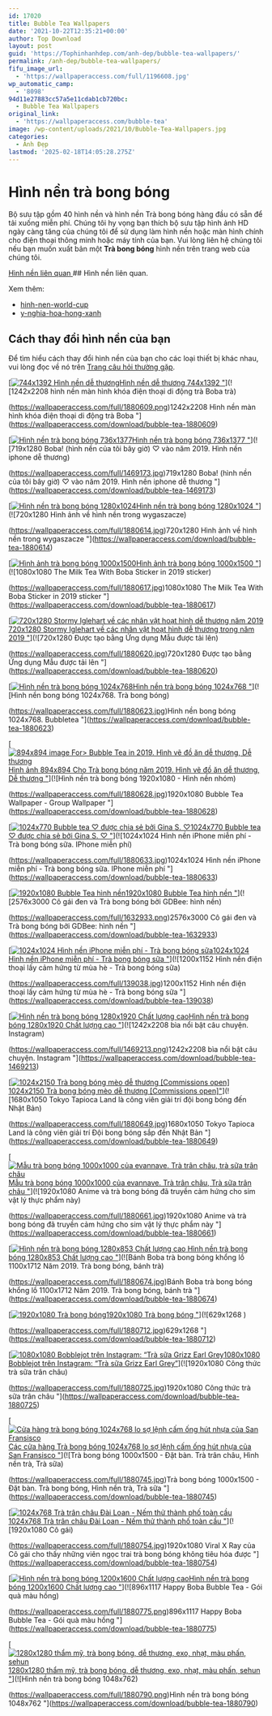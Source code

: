 ```yaml
---
id: 17020
title: Bubble Tea Wallpapers
date: '2021-10-22T12:35:21+00:00'
author: Top Download
layout: post
guid: 'https://Tophinhanhdep.com/anh-dep/bubble-tea-wallpapers/'
permalink: /anh-dep/bubble-tea-wallpapers/
fifu_image_url:
  - 'https://wallpaperaccess.com/full/1196608.jpg'
wp_automatic_camp:
  - '8098'
94d11e27883cc57a5e11cdab1cb720bc:
  - Bubble Tea Wallpapers
original_link:
  - 'https://wallpaperaccess.com/bubble-tea'
image: /wp-content/uploads/2021/10/Bubble-Tea-Wallpapers.jpg
categories:
  - Ảnh Đẹp
lastmod: '2025-02-18T14:05:28.275Z'
---
```

# Hình nền trà bong bóng

Bộ sưu tập gồm 40 hình nền và hình nền Trà bong bóng hàng đầu có sẵn để tải xuống miễn phí. Chúng tôi hy vọng bạn thích bộ sưu tập hình ảnh HD ngày càng tăng của chúng tôi để sử dụng làm hình nền hoặc màn hình chính cho điện thoại thông minh hoặc máy tính của bạn. Vui lòng liên hệ chúng tôi nếu bạn muốn xuất bản một **Trà bong bóng** hình nền trên trang web của chúng tôi.

[Hình nền liên quan ](#related) ## Hình nền liên quan.

   
 Xem thêm:

   
- [hinh-nen-world-cup](https://tophinhanhdep.com/hinh-nen-dep/hinh-nen-world-cup/)
- [y-nghia-hoa-hong-xanh](https://tophinhanhdep.com/hoa-hong/y-nghia-hoa-hong-xanh/)

## Cách thay đổi hình nền của bạn

Để tìm hiểu cách thay đổi hình nền của bạn cho các loại thiết bị khác nhau, vui lòng đọc về nó trên [Trang câu hỏi thường gặp](https://tophinhanhdep.com/faq/).

  
[[![744x1392 Hình nền dễ thương](https://wallpaperaccess.com/full/1196608.jpg)Hình nền dễ thương 744x1392 "](https://wallpaperaccess.com/download/bubble-tea-1196608)](![1242x2208 hình nền màn hình khóa điện thoại di động trà Boba trà)

(https://wallpaperaccess.com/full/1880609.png)1242x2208 Hình nền màn hình khóa điện thoại di động trà Boba "](https://wallpaperaccess.com/download/bubble-tea-1880609)

[[![Hình nền trà bong bóng 736x1377](https://wallpaperaccess.com/full/1469175.jpg)Hình nền trà bong bóng 736x1377 "](https://wallpaperaccess.com/download/bubble-tea-1469175)](![719x1280 Boba!  (hình nền của tôi bây giờ) ♡ vào năm 2019. Hình nền iphone dễ thương)

(https://wallpaperaccess.com/full/1469173.jpg)719x1280 Boba! (hình nền của tôi bây giờ) ♡ vào năm 2019. Hình nền iphone dễ thương "](https://wallpaperaccess.com/download/bubble-tea-1469173)

[[![Hình nền trà bong bóng 1280x1024](https://wallpaperaccess.com/full/1880613.jpg)Hình nền trà bong bóng 1280x1024 "](https://wallpaperaccess.com/download/bubble-tea-1880613)](![720x1280 Hình ảnh về hình nền trong wygaszacze)

(https://wallpaperaccess.com/full/1880614.jpg)720x1280 Hình ảnh về hình nền trong wygaszacze "](https://wallpaperaccess.com/download/bubble-tea-1880614)

[[![Hình ảnh trà bong bóng 1000x1500](https://wallpaperaccess.com/full/1880615.jpg)Hình ảnh trà bong bóng 1000x1500 "](https://wallpaperaccess.com/download/bubble-tea-1880615)](![1080x1080 The Milk Tea With Boba Sticker in 2019 sticker)

(https://wallpaperaccess.com/full/1880617.jpg)1080x1080 The Milk Tea With Boba Sticker in 2019 sticker "](https://wallpaperaccess.com/download/bubble-tea-1880617)

[[![720x1280 Stormy Iglehart về các nhân vật hoạt hình dễ thương năm 2019](https://wallpaperaccess.com/full/1880619.jpg)720x1280 Stormy Iglehart về các nhân vật hoạt hình dễ thương trong năm 2019 "](https://wallpaperaccess.com/download/bubble-tea-1880619)](![720x1280 Được tạo bằng Ứng dụng Mẫu được tải lên)

(https://wallpaperaccess.com/full/1880620.jpg)720x1280 Được tạo bằng Ứng dụng Mẫu được tải lên "](https://wallpaperaccess.com/download/bubble-tea-1880620)

[[![Hình nền trà bong bóng 1024x768](https://wallpaperaccess.com/full/1880621.jpg)Hình nền trà bong bóng 1024x768 "](https://wallpaperaccess.com/download/bubble-tea-1880621)](![Hình nền bong bóng 1024x768.  Trà bong bóng)

(https://wallpaperaccess.com/full/1880623.jpg)Hình nền bong bóng 1024x768. Bubbletea "](https://wallpaperaccess.com/download/bubble-tea-1880623)

[[![894x894 image For> Bubble Tea in 2019. Hình vẽ đồ ăn dễ thương, Dễ thương]()Hình ảnh 894x894 Cho Trà bong bóng năm 2019. Hình vẽ đồ ăn dễ thương, Dễ thương "](https://wallpaperaccess.com/download/bubble-tea-1880624)](![Hình nền trà bong bóng 1920x1080 - Hình nền nhóm)

(https://wallpaperaccess.com/full/1880628.jpg)1920x1080 Bubble Tea Wallpaper - Group Wallpaper "](https://wallpaperaccess.com/download/bubble-tea-1880628)

[[![1024x770 Bubble tea ♡ được chia sẻ bởi Gina S. ♡](https://wallpaperaccess.com/full/1880629.jpg)1024x770 Bubble tea ♡ được chia sẻ bởi Gina S. ♡ "](https://wallpaperaccess.com/download/bubble-tea-1880629)](![1024x1024 Hình nền iPhone miễn phí - Trà bong bóng sữa.  IPhone miễn phí)

(https://wallpaperaccess.com/full/1880633.jpg)1024x1024 Hình nền iPhone miễn phí - Trà bong bóng sữa. IPhone miễn phí "](https://wallpaperaccess.com/download/bubble-tea-1880633)

[[![1920x1080 Bubble Tea hình nền](https://wallpaperaccess.com/full/1880634.jpg)1920x1080 Bubble Tea hình nền "](https://wallpaperaccess.com/download/bubble-tea-1880634)](![2576x3000 Cô gái đen và Trà bong bóng bởi GDBee: hình nền)

(https://wallpaperaccess.com/full/1632933.png)2576x3000 Cô gái đen và Trà bong bóng bởi GDBee: hình nền "](https://wallpaperaccess.com/download/bubble-tea-1632933)

[[![1024x1024 Hình nền iPhone miễn phí - Trà bong bóng sữa](https://wallpaperaccess.com/full/698053.jpg)1024x1024 Hình nền iPhone miễn phí - Trà bong bóng sữa "](https://wallpaperaccess.com/download/bubble-tea-698053)](![1200x1152 Hình nền điện thoại lấy cảm hứng từ mùa hè - Trà bong bóng sữa)

(https://wallpaperaccess.com/full/139038.jpg)1200x1152 Hình nền điện thoại lấy cảm hứng từ mùa hè - Trà bong bóng sữa "](https://wallpaperaccess.com/download/bubble-tea-139038)

[[![Hình nền trà bong bóng 1280x1920 Chất lượng cao](https://wallpaperaccess.com/full/1880643.jpg)Hình nền trà bong bóng 1280x1920 Chất lượng cao "](https://wallpaperaccess.com/download/bubble-tea-1880643)](![1242x2208 bìa nổi bật câu chuyện.  Instagram)

(https://wallpaperaccess.com/full/1469213.png)1242x2208 bìa nổi bật câu chuyện. Instagram "](https://wallpaperaccess.com/download/bubble-tea-1469213)

[[![1024x2150 Trà bong bóng mèo dễ thương [Commissions open]](https://wallpaperaccess.com/full/57202.png)1024x2150 Trà bong bóng mèo dễ thương \[Commissions open\]"](https://wallpaperaccess.com/download/bubble-tea-57202)](![1680x1050 Tokyo Tapioca Land là công viên giải trí đội bong bóng đến Nhật Bản)

(https://wallpaperaccess.com/full/1880649.jpg)1680x1050 Tokyo Tapioca Land là công viên giải trí Đội bong bóng sắp đến Nhật Bản "](https://wallpaperaccess.com/download/bubble-tea-1880649)

[[![Mẫu trà bong bóng 1000x1000 của evannave.  Trà trân châu, trà sữa trân châu](https://wallpaperaccess.com/full/1880659.jpg)Mẫu trà bong bóng 1000x1000 của evannave. Trà trân châu, Trà sữa trân châu "](https://wallpaperaccess.com/download/bubble-tea-1880659)](![1920x1080 Anime và trà bong bóng đã truyền cảm hứng cho sim vật lý thực phẩm này)

(https://wallpaperaccess.com/full/1880661.jpg)1920x1080 Anime và trà bong bóng đã truyền cảm hứng cho sim vật lý thực phẩm này "](https://wallpaperaccess.com/download/bubble-tea-1880661)

[[![Hình nền trà bong bóng 1280x853 Chất lượng cao](https://wallpaperaccess.com/full/1880665.jpg) Hình nền trà bong bóng 1280x853 Chất lượng cao "](https://wallpaperaccess.com/download/bubble-tea-1880665)](![Bánh Boba trà bong bóng khổng lồ 1100x1712 Năm 2019. Trà bong bóng, bánh trà)

(https://wallpaperaccess.com/full/1880674.jpg)Bánh Boba trà bong bóng khổng lồ 1100x1712 Năm 2019. Trà bong bóng, bánh trà "](https://wallpaperaccess.com/download/bubble-tea-1880674)

[[![1920x1080 Trà bong bóng](https://wallpaperaccess.com/full/1880676.jpg)1920x1080 Trà bong bóng "](https://wallpaperaccess.com/download/bubble-tea-1880676)](![629x1268 )

(https://wallpaperaccess.com/full/1880712.jpg)629x1268 "](https://wallpaperaccess.com/download/bubble-tea-1880712)

[[![1080x1080 Bobblejot trên Instagram: “Trà sữa Grizz Earl Grey](https://wallpaperaccess.com/full/1880722.jpg)1080x1080 Bobblejot trên Instagram: “Trà sữa Grizz Earl Grey”](https://wallpaperaccess.com/download/bubble-tea-1880722)](![1920x1080 Công thức trà sữa trân châu)

(https://wallpaperaccess.com/full/1880725.jpg)1920x1080 Công thức trà sữa trân châu "](https://wallpaperaccess.com/download/bubble-tea-1880725)

[[![Cửa hàng trà bong bóng 1024x768 lo sợ lệnh cấm ống hút nhựa của San Fransisco](https://wallpaperaccess.com/full/1880737.png)Các cửa hàng Trà bong bóng 1024x768 lo sợ lệnh cấm ống hút nhựa của San Fransisco "](https://wallpaperaccess.com/download/bubble-tea-1880737)](![Trà bong bóng 1000x1500 - Đặt bàn.  Trà trân châu, Hình nền trà, Trà sữa)

(https://wallpaperaccess.com/full/1880745.jpg)Trà bong bóng 1000x1500 - Đặt bàn. Trà bong bóng, Hình nền trà, Trà sữa "](https://wallpaperaccess.com/download/bubble-tea-1880745)

[[![1024x768 Trà trân châu Đài Loan - Nếm thử thành phố toàn cầu](https://wallpaperaccess.com/full/1880748.jpg)1024x768 Trà trân châu Đài Loan - Nếm thử thành phố toàn cầu "](https://wallpaperaccess.com/download/bubble-tea-1880748)](![1920x1080 Cô gái)

(https://wallpaperaccess.com/full/1880754.jpg)1920x1080 Viral X Ray của Cô gái cho thấy những viên ngọc trai trà bong bóng không tiêu hóa được "](https://wallpaperaccess.com/download/bubble-tea-1880754)

[[![Hình nền trà bong bóng 1200x1600 Chất lượng cao](https://wallpaperaccess.com/full/1880766.jpg)Hình nền trà bong bóng 1200x1600 Chất lượng cao "](https://wallpaperaccess.com/download/bubble-tea-1880766)](![896x1117 Happy Boba Bubble Tea - Gói quà màu hồng)

(https://wallpaperaccess.com/full/1880775.png)896x1117 Happy Boba Bubble Tea - Gói quà màu hồng "](https://wallpaperaccess.com/download/bubble-tea-1880775)

[[![1280x1280 thẩm mỹ, trà bong bóng, dễ thương, exo, nhạt, màu phấn, sehun](https://wallpaperaccess.com/full/1880782.jpg)1280x1280 thẩm mỹ, trà bong bóng, dễ thương, exo, nhạt, màu phấn, sehun "](https://wallpaperaccess.com/download/bubble-tea-1880782)](![Hình nền trà bong bóng 1048x762)

(https://wallpaperaccess.com/full/1880790.png)Hình nền trà bong bóng 1048x762 "](https://wallpaperaccess.com/download/bubble-tea-1880790)
